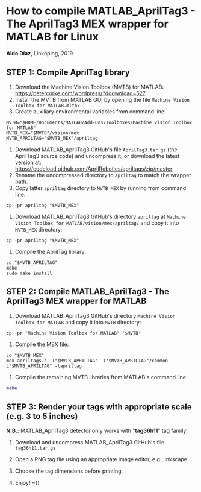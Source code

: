 # How to compile MATLAB_AprilTag3 - The AprilTag3 MEX wrapper for MATLAB for Linux
**Aldo Díaz**, Linköping, 2019

## STEP 1: Compile AprilTag library

1. Download the Machine Vision Toolbox (MVTB) for MATLAB: <br />
https://petercorke.com/wordpress/?ddownload=527
1. Install the MVTB from MATLAB GUI by opening the file `Machine Vision Toolbox for MATLAB.mltbx`
1. Create auxiliary environmental variables from command line:
```shell
MVTB="$HOME/Documents/MATLAB/Add-Ons/Toolboxes/Machine Vision Toolbox for MATLAB"
MVTB_MEX="$MVTB"/vision/mex
MVTB_APRILTAG="$MVTB_MEX"/apriltag
```
1. Download MATLAB_AprilTag3 GitHub's file `AprilTag3.tar.gz` (the AprilTag3 source code)
and uncompress it, or download the latest version at: <br />
https://codeload.github.com/AprilRobotics/apriltags/zip/master
1. Rename the uncompressed directory to `apriltag` to match the wrapper path.
1. Copy latter `apriltag` directory to `MVTB_MEX` by running from command line: <br />
```shell
cp -pr apriltag "$MVTB_MEX"
```
1. Download MATLAB_AprilTag3 GitHub's directory `apriltag` at `Machine Vision Toolbox for MATLAB/vision/mex/apriltag/`
and copy it into `MVTB_MEX` directory:
```shell
cp -pr apriltag "$MVTB_MEX"
```
1. Compile the AprilTag library:
```shell
cd "$MVTB_APRILTAG"
make
sudo make install
```

## STEP 2: Compile MATLAB_AprilTag3 - The AprilTag3 MEX wrapper for MATLAB

1. Download MATLAB_AprilTag3 GitHub's directory `Machine Vision Toolbox for MATLAB`
and copy it into `MVTB` directory:
```shell
cp -pr "Machine Vision Toolbox for MATLAB" "$MVTB"
```
1. Compile the MEX file:
```shell
cd "$MVTB_MEX"
mex apriltags.c -I"$MVTB_APRILTAG" -I"$MVTB_APRILTAG"/common -L"$MVTB_APRILTAG" -lapriltag
```
1. Compile the remaining MVTB libraries from MATLAB's command line:
```matlab
make
```
## STEP 3: Render your tags with appropriate scale (e.g. 3 to 5 inches)

**N.B.:** MATLAB_AprilTag3 detector only works with "**tag36h11**" tag family!

1. Download and uncompress MATLAB_AprilTag3 GitHub's file `tag36h11.tar.gz`

1. Open a PNG tag file using an appropriate image editor, e.g., Inkscape.

1. Choose the tag dimensions before printing.

1. Enjoy! =})
